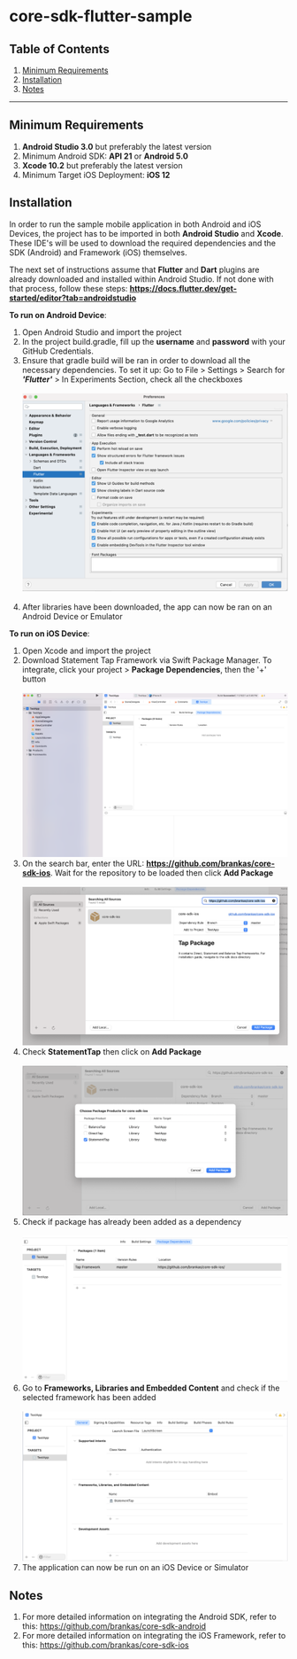# core-sdk-flutter-sample

## Table of Contents

  1. [Minimum Requirements](#requirements)
  2. [Installation](#installation)
  3. [Notes](#notes)

***

## Minimum Requirements

1. **Android Studio 3.0** but preferably the latest version
2. Minimum Android SDK: **API 21** or **Android 5.0**
3. **Xcode 10.2** but preferably the latest version
4. Minimum Target iOS Deployment: **iOS 12**

## Installation

In order to run the sample mobile application in both Android and iOS Devices, the project has to be imported in both **Android Studio** and **Xcode**. These IDE's will be used to download the required dependencies and the SDK (Android) and Framework (iOS) themselves.

The next set of instructions assume that **Flutter** and **Dart** plugins are already downloaded and installed within Android Studio. If not done with that process, follow these steps: **https://docs.flutter.dev/get-started/editor?tab=androidstudio**

**To run on Android Device**:
1. Open Android Studio and import the project
2. In the project build.gradle, fill up the **username** and **password** with your GitHub Credentials.
3. Ensure that gradle build will be ran in order to download all the necessary dependencies. To set it up: Go to File > Settings > Search for ***'Flutter'*** > In Experiments Section, check all the checkboxes<br/><br/>![](images/experiments.png)<br/><br/>
4. After libraries have been downloaded, the app can now be ran on an Android Device or Emulator

**To run on iOS Device**:
1. Open Xcode and import the project
2. Download  Statement Tap Framework via Swift Package Manager. To integrate, click your project > **Package Dependencies**, then the '+' button <br/><br/>![](images/project.png)
3. On the search bar, enter the URL: **https://github.com/brankas/core-sdk-ios**. Wait for the repository to be loaded then click **Add Package** <br/><br/>![](images/repo.png)
4. Check **StatementTap** then click on **Add Package** <br/><br/>![](images/check_statement.png)
5.  Check if package has already been added as a dependency <br/><br/>![](images/check_package.png)
6. Go to **Frameworks, Libraries and Embedded Content** and check if the selected framework has been added <br/><br/>![](images/framework.png)
7. The application can now be run on an iOS Device or Simulator

## Notes
1. For more detailed information on integrating the Android SDK, refer to this: https://github.com/brankas/core-sdk-android
2. For more detailed information on integrating the iOS Framework, refer to this: https://github.com/brankas/core-sdk-ios
